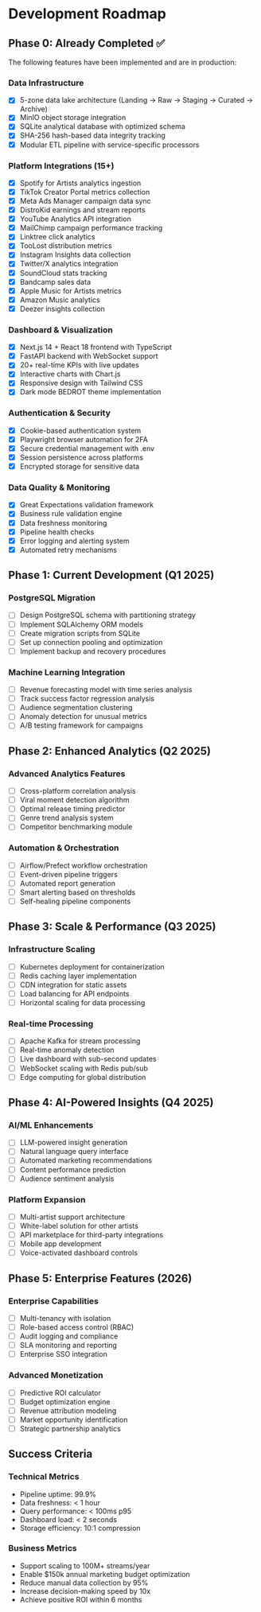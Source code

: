 # Development Roadmap

## Phase 0: Already Completed ✅

The following features have been implemented and are in production:

### Data Infrastructure
- [x] 5-zone data lake architecture (Landing → Raw → Staging → Curated → Archive)
- [x] MinIO object storage integration
- [x] SQLite analytical database with optimized schema
- [x] SHA-256 hash-based data integrity tracking
- [x] Modular ETL pipeline with service-specific processors

### Platform Integrations (15+)
- [x] Spotify for Artists analytics ingestion
- [x] TikTok Creator Portal metrics collection
- [x] Meta Ads Manager campaign data sync
- [x] DistroKid earnings and stream reports
- [x] YouTube Analytics API integration
- [x] MailChimp campaign performance tracking
- [x] Linktree click analytics
- [x] TooLost distribution metrics
- [x] Instagram Insights data collection
- [x] Twitter/X analytics integration
- [x] SoundCloud stats tracking
- [x] Bandcamp sales data
- [x] Apple Music for Artists metrics
- [x] Amazon Music analytics
- [x] Deezer insights collection

### Dashboard & Visualization
- [x] Next.js 14 + React 18 frontend with TypeScript
- [x] FastAPI backend with WebSocket support
- [x] 20+ real-time KPIs with live updates
- [x] Interactive charts with Chart.js
- [x] Responsive design with Tailwind CSS
- [x] Dark mode BEDROT theme implementation

### Authentication & Security
- [x] Cookie-based authentication system
- [x] Playwright browser automation for 2FA
- [x] Secure credential management with .env
- [x] Session persistence across platforms
- [x] Encrypted storage for sensitive data

### Data Quality & Monitoring
- [x] Great Expectations validation framework
- [x] Business rule validation engine
- [x] Data freshness monitoring
- [x] Pipeline health checks
- [x] Error logging and alerting system
- [x] Automated retry mechanisms

## Phase 1: Current Development (Q1 2025)

### PostgreSQL Migration
- [ ] Design PostgreSQL schema with partitioning strategy
- [ ] Implement SQLAlchemy ORM models
- [ ] Create migration scripts from SQLite
- [ ] Set up connection pooling and optimization
- [ ] Implement backup and recovery procedures

### Machine Learning Integration
- [ ] Revenue forecasting model with time series analysis
- [ ] Track success factor regression analysis
- [ ] Audience segmentation clustering
- [ ] Anomaly detection for unusual metrics
- [ ] A/B testing framework for campaigns

## Phase 2: Enhanced Analytics (Q2 2025)

### Advanced Analytics Features
- [ ] Cross-platform correlation analysis
- [ ] Viral moment detection algorithm
- [ ] Optimal release timing predictor
- [ ] Genre trend analysis system
- [ ] Competitor benchmarking module

### Automation & Orchestration
- [ ] Airflow/Prefect workflow orchestration
- [ ] Event-driven pipeline triggers
- [ ] Automated report generation
- [ ] Smart alerting based on thresholds
- [ ] Self-healing pipeline components

## Phase 3: Scale & Performance (Q3 2025)

### Infrastructure Scaling
- [ ] Kubernetes deployment for containerization
- [ ] Redis caching layer implementation
- [ ] CDN integration for static assets
- [ ] Load balancing for API endpoints
- [ ] Horizontal scaling for data processing

### Real-time Processing
- [ ] Apache Kafka for stream processing
- [ ] Real-time anomaly detection
- [ ] Live dashboard with sub-second updates
- [ ] WebSocket scaling with Redis pub/sub
- [ ] Edge computing for global distribution

## Phase 4: AI-Powered Insights (Q4 2025)

### AI/ML Enhancements
- [ ] LLM-powered insight generation
- [ ] Natural language query interface
- [ ] Automated marketing recommendations
- [ ] Content performance prediction
- [ ] Audience sentiment analysis

### Platform Expansion
- [ ] Multi-artist support architecture
- [ ] White-label solution for other artists
- [ ] API marketplace for third-party integrations
- [ ] Mobile app development
- [ ] Voice-activated dashboard controls

## Phase 5: Enterprise Features (2026)

### Enterprise Capabilities
- [ ] Multi-tenancy with isolation
- [ ] Role-based access control (RBAC)
- [ ] Audit logging and compliance
- [ ] SLA monitoring and reporting
- [ ] Enterprise SSO integration

### Advanced Monetization
- [ ] Predictive ROI calculator
- [ ] Budget optimization engine
- [ ] Revenue attribution modeling
- [ ] Market opportunity identification
- [ ] Strategic partnership analytics

## Success Criteria

### Technical Metrics
- Pipeline uptime: 99.9%
- Data freshness: < 1 hour
- Query performance: < 100ms p95
- Dashboard load: < 2 seconds
- Storage efficiency: 10:1 compression

### Business Metrics
- Support scaling to 100M+ streams/year
- Enable $150k annual marketing budget optimization
- Reduce manual data collection by 95%
- Increase decision-making speed by 10x
- Achieve positive ROI within 6 months